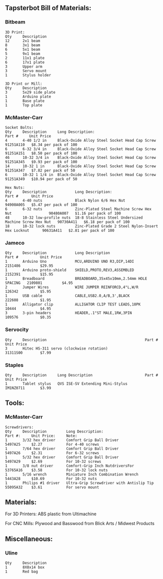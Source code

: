## Tapsterbot Bill of Materials:

### Bitbeam
    3D Print:
    Qty     Description
    12      2x1 beam
    8       3x1 beam
    6       5x1 beam
    5       9x1 beam
    2       11x1 plate
    6       17x1 plate
    3       Upper arm    
    3       Servo mount
    1       Stylus holder

    3D Print or Mill:
    Qty     Description
    3       5x29 side plate
    1       Arduino plate
    1       Base plate    
    1       Top plate


### McMaster-Carr
    Socket Bolts:
    Qty     Description     Long Description:                               Part #     Unit Price
    4       4-40 1/2 in     Black-Oxide Alloy Steel Socket Head Cap Screw   91251A110   $8.34 per pack of 100
    6       6-32 3/4 in     Black-Oxide Alloy Steel Socket Head Cap Screw   91251A151   $8.50 per pack of 100
    46      10-32 3/4 in    Black-Oxide Alloy Steel Socket Head Cap Screw   91251A345   $9.93 per pack of 100
    14      10-32 1 in      Black-Oxide Alloy Steel Socket Head Cap Screw   91251A347   $7.82 per pack of 50
    6       10-32 1 1/4 in  Black-Oxide Alloy Steel Socket Head Cap Screw   91251A349   $10.94 per pack of 50

    Hex Nuts:
    Qty     Description             Long Description:                                       Part #      Unit Price
    4       4-40 nuts               Black Nylon 6/6 Hex Nut                                 94900A005   $5.47 per pack of 100
    6       6-32 nuts               Zinc-Plated Steel Machine Screw Hex Nut                 90480A007   $1.16 per pack of 100
    48      10-32 low-profile nuts  18-8 Stainless Steel Undersized Machine Screw Hex Nut   90730A411   $6.18 per pack of 100
    18      10-32 lock nuts         Zinc-Plated Grade 2 Steel Nylon-Insert Hex Locknut      90631A411   $2.81 per pack of 100


### Jameco
    Qty     Description             Long Description                            Part #          Unit Price
    1       Arduino Uno             MCU,ARDUINO UNO R3,DIP,14DI                 2151486         $29.95
    1       Arduino proto-shield    SHIELD,PROTO,REV3,ASSEMBLED                 2152391         $15.95
    1       Breadboard              BREADBOARD,35x45x10mm,2.54mm HOLE SPACING   2109801         $4.95
    2       Jumper Wires            WIRE JUMPER REINFORCD,4"L,W/R               126342          $5.95
    1       USB cable               CABLE,USB2.0,A/B,3',BLACK                   222608          $1.95
    1       Alligator clip          ALLIGATOR CLIP TEST LEADS,10PK              10444           $4.95
    3       3-pin headers           HEADER,.1"ST MALE,1RW,3PIN                  109576          $0.35

### Servocity
    Qty     Description                                             Part #          Unit Price
    3       Hitec HS-311 servo (clockwise rotation)                 31311S00        $7.99

### Staples
    Qty     Description     Long Description                        Part #          Unit Price
    1       Tablet stylus   QVS ISE-SV Extending Mini-Stylus        IM1NZ0711       $3.99

## Tools:

### McMaster-Carr
    Screwdrivers:
    Qty     Description         Long Description:                           Part #:     Unit Price:     Note:
    1       3/32 hex driver     Comfort Grip Ball Driver                    5497A25     $2.27           For 4-40 screws
    1       7/64 hex driver     Comfort Grip Ball Driver                    5497A26     $2.31           For 6-32 screws
    1       5/32 hex driver     Comfort Grip Ball Driver                    5497A29     $2.69           For 10-32 screws
    1       3/8 nut driver      Comfort-Grip Inch NutdriversFor             53765A16    $3.58           For 10-32 lock nuts
    1       5/16 wrench         Miniature Inch Combination Wrench           5443A28     $10.69          For 10-32 nuts
    1       Philips #1 driver   Ultra-Grip Screwdriver with Antislip Tip    55095A32    $3.61           For servo mount

## Materials:
For 3D Printers:
ABS plastic from Ultimachine

For CNC Mills:
Plywood and Basswood from Blick Arts / Midwest Products


## Miscellaneous:

### Uline
    Qty     Description
    1       8X8x14 box
    1       Red bag
